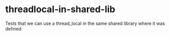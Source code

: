 threadlocal-in-shared-lib
===

Tests that we can use a thread_local in the same shared library where it was defined

